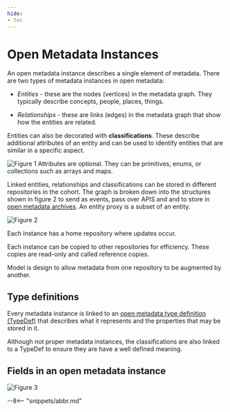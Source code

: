 ```yaml
---
hide:
- toc
---
```


<!-- SPDX-License-Identifier: CC-BY-4.0 -->
<!-- Copyright Contributors to the ODPi Egeria project. -->

# Open Metadata Instances

An open metadata instance describes a single element of metadata.
There are two types of metadata instances in open metadata:

- *Entities* - these are the nodes (vertices) in the metadata graph.  They typically describe concepts, people,
places, things.

- *Relationships* - these are links (edges) in the metadata graph that show how the entities are related.

Entities can also be decorated with **classifications**.  These describe additional attributes of an entity
and can be used to identify entities that are similar in a specific aspect.

![Figure 1](open-metadata-instances.svg)
Attributes are optional. They can be primitives, enums, or collections such as arrays and maps.

Linked entities, relationships and classifications can be stored in different repositories in the cohort.
The graph is broken down into the structures shown in figure 2 to send as events, pass over APIS and and to store in [open metadata archives](./concepts/open-metadata-archive).
An entity proxy is a subset of an entity.

![Figure 2](open-metadata-instances-graph-fragments.svg)

Each instance has a home repository where updates occur.

Each instance can be copied to other repositories for efficiency.  These copies are read-only and called reference copies.

Model is design to allow metadata from one repository to be augmented by another. 

## Type definitions

Every metadata instance is linked to an [open metadata type definition (TypeDef)](./concepts/open-metadata-type-definitions)
that describes what it represents and the properties that may be stored in it.

Although not proper metadata instances, the classifications are also linked to a TypeDef to ensure they
are have a well defined meaning.

## Fields in an open metadata instance

![Figure 3](open-metadata-instances-structure.svg)


--8<-- "snippets/abbr.md"